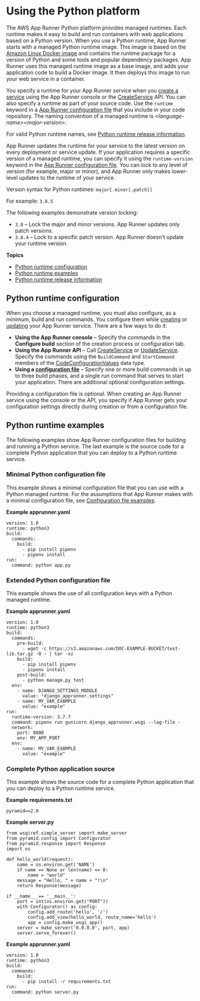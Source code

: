 # Using the Python platform<a name="service-source-code-python"></a>

The AWS App Runner Python platform provides managed runtimes\. Each runtime makes it easy to build and run containers with web applications based on a Python version\. When you use a Python runtime, App Runner starts with a managed Python runtime image\. This image is based on the [Amazon Linux Docker image](https://hub.docker.com/_/amazonlinux) and contains the runtime package for a version of Python and some tools and popular dependency packages\. App Runner uses this managed runtime image as a base image, and adds your application code to build a Docker image\. It then deploys this image to run your web service in a container\.

 You specify a runtime for your App Runner service when you [create a service](manage-create.md) using the App Runner console or the [CreateService](https://docs.aws.amazon.com/apprunner/latest/api/API_CreateService.html) API\. You can also specify a runtime as part of your source code\. Use the `runtime` keyword in a [App Runner configuration file](config-file.md) that you include in your code repository\. The naming convention of a managed runtime is *<language\-name><major\-version>*\. 

For valid Python runtime names, see [Python runtime release information](service-source-code-python-releases.md)\.

App Runner updates the runtime for your service to the latest version on every deployment or service update\. If your application requires a specific version of a managed runtime, you can specify it using the `runtime-version` keyword in the [App Runner configuration file](config-file.md)\. You can lock to any level of version \(for example, major or minor\), and App Runner only makes lower\-level updates to the runtime of your service\.

Version syntax for Python runtimes: `major[.minor[.patch]]`

For example: `3.8.5`

The following examples demonstrate version locking:
+ `3.8` – Lock the major and minor versions\. App Runner updates only patch versions\.
+ `3.8.4` – Lock to a specific patch version\. App Runner doesn't update your runtime version\.

**Topics**
+ [Python runtime configuration](#service-source-code-python.config)
+ [Python runtime examples](#service-source-code-python.examples)
+ [Python runtime release information](service-source-code-python-releases.md)

## Python runtime configuration<a name="service-source-code-python.config"></a>

When you choose a managed runtime, you must also configure, as a minimum, build and run commands\. You configure them while [creating](manage-create.md) or [updating](manage-configure.md) your App Runner service\. There are a few ways to do it:
+ **Using the App Runner console** – Specify the commands in the **Configure build** section of the creation process or configuration tab\.
+ **Using the App Runner API** – Call [CreateService](https://docs.aws.amazon.com/apprunner/latest/api/API_CreateService.html) or [UpdateService](https://docs.aws.amazon.com/apprunner/latest/api/API_UpdateService.html)\. Specify the commands using the `BuildCommand` and `StartCommand` members of the [CodeConfigurationValues](https://docs.aws.amazon.com/apprunner/latest/api/API_CodeConfigurationValues.html) data type\.
+ **Using a [configuration file](config-file.md)** – Specify one or more build commands in up to three build phases, and a single run command that serves to start your application\. There are additional optional configuration settings\.

Providing a configuration file is optional\. When creating an App Runner service using the console or the API, you specify if App Runner gets your configuration settings directly during creation or from a configuration file\.

## Python runtime examples<a name="service-source-code-python.examples"></a>

The following examples show App Runner configuration files for building and running a Python service\. The last example is the source code for a complete Python application that you can deploy to a Python runtime service\.

### Minimal Python configuration file<a name="service-source-code-python.examples.minimal"></a>

This example shows a minimal configuration file that you can use with a Python managed runtime\. For the assumptions that App Runner makes with a minimal configuration file, see [Configuration file examples](config-file-examples.md#config-file-examples.managed)\.

**Example apprunner\.yaml**  

```
version: 1.0
runtime: python3 
build:
  commands:
    build:
      - pip install pipenv
      - pipenv install 
run: 
  command: python app.py
```

### Extended Python configuration file<a name="service-source-code-python.examples.extended"></a>

This example shows the use of all configuration keys with a Python managed runtime\.

**Example apprunner\.yaml**  

```
version: 1.0
runtime: python3 
build:
  commands:
    pre-build:
      - wget -c https://s3.amazonaws.com/DOC-EXAMPLE-BUCKET/test-lib.tar.gz -O - | tar -xz
    build:        
      - pip install pipenv
      - pipenv install
    post-build:
      - python manage.py test
  env:
    - name: DJANGO_SETTINGS_MODULE
      value: "django_apprunner.settings"
    - name: MY_VAR_EXAMPLE
      value: "example"
run:
  runtime-version: 3.7.7
  command: pipenv run gunicorn django_apprunner.wsgi --log-file -
  network: 
    port: 8000
    env: MY_APP_PORT  
  env:
    - name: MY_VAR_EXAMPLE
      value: "example"
```

### Complete Python application source<a name="service-source-code-python.examples.end2end"></a>

This example shows the source code for a complete Python application that you can deploy to a Python runtime service\.

**Example requirements\.txt**  

```
pyramid==2.0
```

**Example server\.py**  

```
from wsgiref.simple_server import make_server
from pyramid.config import Configurator
from pyramid.response import Response
import os

def hello_world(request):
    name = os.environ.get('NAME')
    if name == None or len(name) == 0:
        name = "world"
    message = "Hello, " + name + "!\n"
    return Response(message)

if __name__ == '__main__':
    port = int(os.environ.get("PORT"))
    with Configurator() as config:
        config.add_route('hello', '/')
        config.add_view(hello_world, route_name='hello')
        app = config.make_wsgi_app()
    server = make_server('0.0.0.0', port, app)
    server.serve_forever()
```

**Example apprunner\.yaml**  

```
version: 1.0
runtime: python3
build:
  commands:
    build:
      - pip install -r requirements.txt
run:
  command: python server.py
```